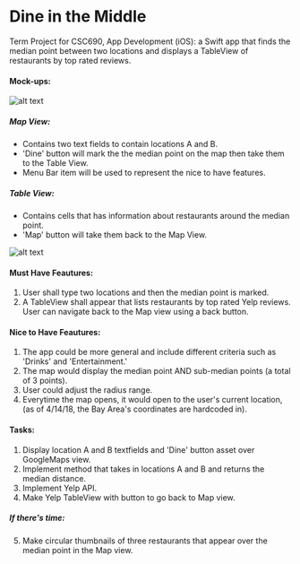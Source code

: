 # Dine in the Middle
Term Project for CSC690, App Development (iOS): a Swift app that finds the median point between two locations and displays a TableView of restaurants by top rated reviews.

#### Mock-ups:
![alt text](https://preview.ibb.co/fttWsS/IMG_4917.jpg)
##### Map View:
- Contains two text fields to contain locations A and B.
- 'Dine' button will mark the the median point on the map then take them to the Table View.
- Menu Bar item will be used to represent the nice to have features.
##### Table View:
- Contains cells that has information about restaurants around the median point.
- 'Map' button will take them back to the Map View.

![alt text](https://image.ibb.co/iT47z7/Screen_Shot_2018_04_17_at_1_13_24_PM.png)

#### Must Have Feautures:
1) User shall type two locations and then the median point is marked.
2) A TableView shall appear that lists restaurants by top rated Yelp reviews. User can navigate back to the Map view using a back button.

#### Nice to Have Feautures:
1) The app could be more general and include different criteria such as 'Drinks' and 'Entertainment.'
2) The map would display the median point AND sub-median points (a total of 3 points).
3) User could adjust the radius range.
4) Everytime the map opens, it would open to the user's current location, (as of 4/14/18, the Bay Area's coordinates are hardcoded in).

#### Tasks:
1) Display location A and B textfields and 'Dine' button asset over GoogleMaps view.
2) Implement method that takes in locations A and B and returns the median distance.
3) Implement Yelp API.
4) Make Yelp TableView with button to go back to Map view.
##### If there's time:
5) Make circular thumbnails of three restaurants that appear over the median point in the Map view.
